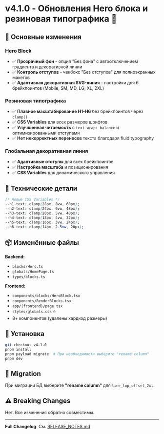 # v4.1.0 - Обновления Hero блока и резиновая типографика 🎨

## 🌟 Основные изменения

### Hero Block
- ✅ **Прозрачный фон** - опция "Без фона" с автоотключением градиента и декоративной линии
- ✅ **Контроль отступов** - чекбокс "Без отступов" для полноэкранных макетов
- ✅ **Адаптивная декоративная SVG-линия** - настройки для 6 брейкпоинтов (Mobile, SM, MD, LG, XL, 2XL)

### Резиновая типографика
- ✅ **Плавное масштабирование H1-H6** без брейкпоинтов через `clamp()`
- ✅ **CSS Variables** для всех размеров шрифтов
- ✅ **Улучшенная читаемость** с `text-wrap: balance` и оптимизированными отступами
- ✅ **Нет некорректных переносов** текста благодаря fluid typography

### Глобальная декоративная линия
- ✅ **Адаптивные отступы** для всех брейкпоинтов
- ✅ **Настройка масштаба** и позиционирования
- ✅ **CSS Variables** для динамического управления

## 🔧 Технические детали

```css
/* Новые CSS Variables */
--h1-text: clamp(28px, 8vw, 60px);
--h2-text: clamp(24px, 6vw, 48px);
--h3-text: clamp(20px, 5vw, 40px);
--h4-text: clamp(18px, 4vw, 32px);
--h5-text: clamp(16px, 3vw, 24px);
--h6-text: clamp(14px, 2.5vw, 20px);
```

## 📦 Изменённые файлы

**Backend:**
- `blocks/Hero.ts`
- `globals/HomePage.ts`
- `types/blocks.ts`

**Frontend:**
- `components/blocks/HeroBlock.tsx`
- `components/RenderBlocks.tsx`
- `app/(frontend)/page.tsx`
- `styles/globals.css` ⭐
- 8+ компонентов (удалены хардкод размеры)

## 🚀 Установка

```bash
git checkout v4.1.0
pnpm install
pnpm payload migrate  # При необходимости выберите "rename column"
pnpm dev
```

## 📝 Migration

При миграции БД выберите **"rename column"** для `line_top_offset_2xl`.

## ⚠️ Breaking Changes

Нет. Все изменения обратно совместимы.

---

**Full Changelog**: См. [RELEASE_NOTES.md](./RELEASE_NOTES.md)

